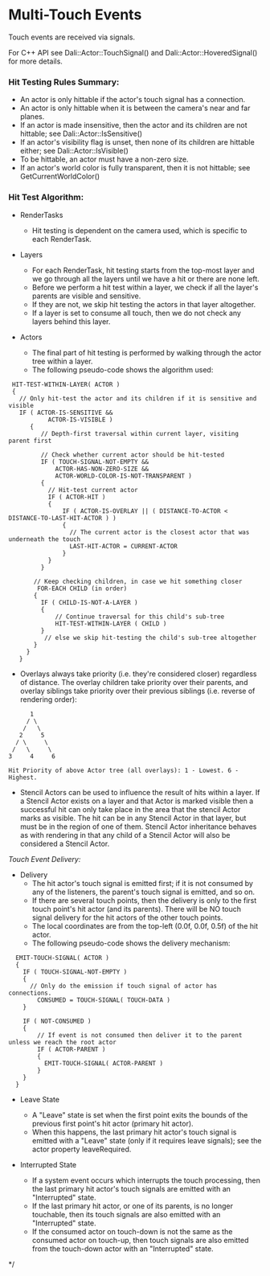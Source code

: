 <!--
/**-->

Multi-Touch Events
==================

Touch events are received via signals.

For C++ API see Dali::Actor::TouchSignal() and Dali::Actor::HoveredSignal() for more details.

### Hit Testing Rules Summary:

 - An actor is only hittable if the actor's touch signal has a connection.
 - An actor is only hittable when it is between the camera's near and far planes.
 - If an actor is made insensitive, then the actor and its children are not hittable; see Dali::Actor::IsSensitive()
 - If an actor's visibility flag is unset, then none of its children are hittable either; see Dali::Actor::IsVisible()
 - To be hittable, an actor must have a non-zero size.
 - If an actor's world color is fully transparent, then it is not hittable; see GetCurrentWorldColor()

### Hit Test Algorithm:

 - RenderTasks
   - Hit testing is dependent on the camera used, which is specific to each RenderTask.

 - Layers
   - For each RenderTask, hit testing starts from the top-most layer and we go through all the
     layers until we have a hit or there are none left.
   - Before we perform a hit test within a layer, we check if all the layer's parents are visible
     and sensitive.
   - If they are not, we skip hit testing the actors in that layer altogether.
   - If a layer is set to consume all touch, then we do not check any layers behind this layer.

 - Actors
   - The final part of hit testing is performed by walking through the actor tree within a layer.
   - The following pseudo-code shows the algorithm used:


~~~
 HIT-TEST-WITHIN-LAYER( ACTOR )
 {
   // Only hit-test the actor and its children if it is sensitive and visible
   IF ( ACTOR-IS-SENSITIVE &&
           ACTOR-IS-VISIBLE )
      {
         // Depth-first traversal within current layer, visiting parent first

         // Check whether current actor should be hit-tested
         IF ( TOUCH-SIGNAL-NOT-EMPTY &&
             ACTOR-HAS-NON-ZERO-SIZE &&
             ACTOR-WORLD-COLOR-IS-NOT-TRANSPARENT )
         {
           // Hit-test current actor
           IF ( ACTOR-HIT )
           {
               IF ( ACTOR-IS-OVERLAY || ( DISTANCE-TO-ACTOR < DISTANCE-TO-LAST-HIT-ACTOR ) )
               {
                 // The current actor is the closest actor that was underneath the touch
                 LAST-HIT-ACTOR = CURRENT-ACTOR
               }
           }
         }

       // Keep checking children, in case we hit something closer
        FOR-EACH CHILD (in order)
       {
         IF ( CHILD-IS-NOT-A-LAYER )
         {
             // Continue traversal for this child's sub-tree
             HIT-TEST-WITHIN-LAYER ( CHILD )
         }
          // else we skip hit-testing the child's sub-tree altogether
       }
     }
   }
~~~
 - Overlays always take priority (i.e. they're considered closer) regardless of distance.
     The overlay children take priority over their parents, and overlay siblings take priority
     over their previous siblings (i.e. reverse of rendering order):

~~~
      1
     / \
    /   \
   2     5
  / \     \
 /   \     \
3     4     6

Hit Priority of above Actor tree (all overlays): 1 - Lowest. 6 - Highest.
~~~

 - Stencil Actors can be used to influence the result of hits within a layer.
     If a Stencil Actor exists on a layer and that Actor is marked visible then a successful
     hit can only take place in the area that the stencil Actor marks as visible.
     The hit can be in any Stencil Actor in that layer, but must be in the region of one of them.
     Stencil Actor inheritance behaves as with rendering in that any child of a Stencil Actor will
     also be considered a Stencil Actor.

 <i>Touch Event Delivery:</i>

 - Delivery
   - The hit actor's touch signal is emitted first; if it is not consumed by any of the listeners,
     the parent's touch signal is emitted, and so on.
   - If there are several touch points, then the delivery is only to the first touch point's hit
     actor (and its parents).  There will be NO touch signal delivery for the hit actors of the
     other touch points.
   - The local coordinates are from the top-left (0.0f, 0.0f, 0.5f) of the hit actor.
   - The following pseudo-code shows the delivery mechanism:

~~~
  EMIT-TOUCH-SIGNAL( ACTOR )
  {
    IF ( TOUCH-SIGNAL-NOT-EMPTY )
    {
      // Only do the emission if touch signal of actor has connections.
        CONSUMED = TOUCH-SIGNAL( TOUCH-DATA )
    }

    IF ( NOT-CONSUMED )
    {
        // If event is not consumed then deliver it to the parent unless we reach the root actor
        IF ( ACTOR-PARENT )
        {
          EMIT-TOUCH-SIGNAL( ACTOR-PARENT )
        }
    }
  }
~~~
 - Leave State
   - A "Leave" state is set when the first point exits the bounds of the previous first point's
     hit actor (primary hit actor).
   - When this happens, the last primary hit actor's touch signal is emitted with a "Leave" state
     (only if it requires leave signals); see the actor property leaveRequired.


 - Interrupted State
   - If a system event occurs which interrupts the touch processing, then the last primary hit
     actor's touch signals are emitted with an "Interrupted" state.
   - If the last primary hit actor, or one of its parents, is no longer touchable, then its
     touch signals are also emitted with an "Interrupted" state.
   - If the consumed actor on touch-down is not the same as the consumed actor on touch-up, then
     touch signals are also emitted from the touch-down actor with an "Interrupted" state.


*/
